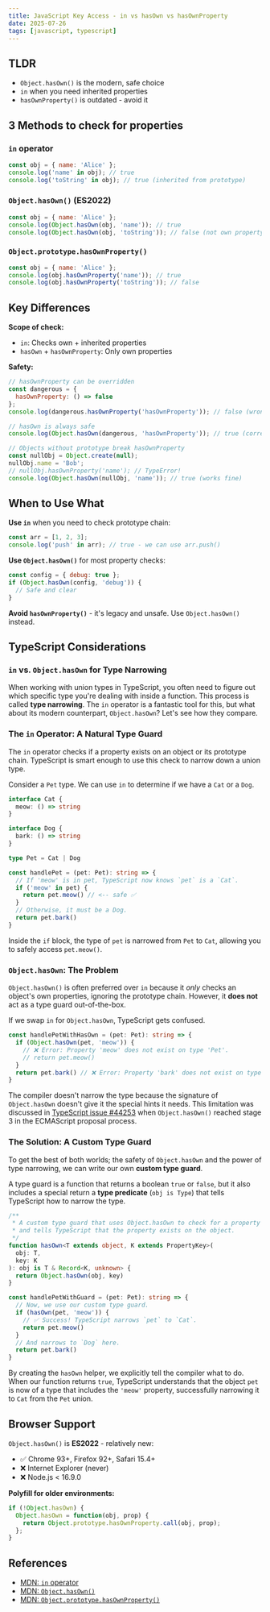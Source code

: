 ```yaml
---
title: JavaScript Key Access - in vs hasOwn vs hasOwnProperty
date: 2025-07-26
tags: [javascript, typescript]
---
```


## TLDR

- `Object.hasOwn()` is the modern, safe choice
- `in` when you need inherited properties  
- `hasOwnProperty()` is outdated - avoid it

## 3 Methods to check for properties

### `in` operator
```js
const obj = { name: 'Alice' };
console.log('name' in obj); // true
console.log('toString' in obj); // true (inherited from prototype)
```

### `Object.hasOwn()` (ES2022)
```js
const obj = { name: 'Alice' };
console.log(Object.hasOwn(obj, 'name')); // true
console.log(Object.hasOwn(obj, 'toString')); // false (not own property)
```

### `Object.prototype.hasOwnProperty()`
```js
const obj = { name: 'Alice' };
console.log(obj.hasOwnProperty('name')); // true
console.log(obj.hasOwnProperty('toString')); // false
```

## Key Differences

**Scope of check:**
- `in`: Checks own + inherited properties
- `hasOwn` + `hasOwnProperty`: Only own properties

**Safety:**
```js
// hasOwnProperty can be overridden
const dangerous = { 
  hasOwnProperty: () => false 
};
console.log(dangerous.hasOwnProperty('hasOwnProperty')); // false (wrong!)

// hasOwn is always safe
console.log(Object.hasOwn(dangerous, 'hasOwnProperty')); // true (correct)

// Objects without prototype break hasOwnProperty
const nullObj = Object.create(null);
nullObj.name = 'Bob';
// nullObj.hasOwnProperty('name'); // TypeError!
console.log(Object.hasOwn(nullObj, 'name')); // true (works fine)
```

## When to Use What

**Use `in`** when you need to check prototype chain:
```js
const arr = [1, 2, 3];
console.log('push' in arr); // true - we can use arr.push()
```

**Use `Object.hasOwn()`** for most property checks:
```js
const config = { debug: true };
if (Object.hasOwn(config, 'debug')) {
  // Safe and clear
}
```

**Avoid `hasOwnProperty()`** - it's legacy and unsafe. Use `Object.hasOwn()` instead.

## TypeScript Considerations

### `in` vs. `Object.hasOwn` for Type Narrowing

When working with union types in TypeScript, you often need to figure out which specific type you're dealing with inside a function. This process is called **type narrowing**. The `in` operator is a fantastic tool for this, but what about its modern counterpart, `Object.hasOwn`? Let's see how they compare.


### The `in` Operator: A Natural Type Guard

The `in` operator checks if a property exists on an object or its prototype chain. TypeScript is smart enough to use this check to narrow down a union type.

Consider a `Pet` type. We can use `in` to determine if we have a `Cat` or a `Dog`.

```ts
interface Cat {
  meow: () => string
}

interface Dog {
  bark: () => string
}

type Pet = Cat | Dog

const handlePet = (pet: Pet): string => {
  // If 'meow' is in pet, TypeScript now knows `pet` is a `Cat`.
  if ('meow' in pet) {
    return pet.meow() // <-- safe ✅
  }
  // Otherwise, it must be a Dog.
  return pet.bark()
}
```

Inside the `if` block, the type of `pet` is narrowed from `Pet` to `Cat`, allowing you to safely access `pet.meow()`.


### `Object.hasOwn`: The Problem

`Object.hasOwn()` is often preferred over `in` because it *only* checks an object's own properties, ignoring the prototype chain. However, it **does not** act as a type guard out-of-the-box.

If we swap `in` for `Object.hasOwn`, TypeScript gets confused.

```ts
const handlePetWithHasOwn = (pet: Pet): string => {
  if (Object.hasOwn(pet, 'meow')) {
    // ❌ Error: Property 'meow' does not exist on type 'Pet'.
    // return pet.meow() 
  }
  return pet.bark() // ❌ Error: Property 'bark' does not exist on type 'Pet'.
}
```

The compiler doesn't narrow the type because the signature of `Object.hasOwn` doesn't give it the special hints it needs. This limitation was discussed in [TypeScript issue #44253](https://github.com/microsoft/TypeScript/issues/44253) when `Object.hasOwn()` reached stage 3 in the ECMAScript proposal process.

### The Solution: A Custom Type Guard

To get the best of both worlds; the safety of `Object.hasOwn` and the power of type narrowing, we can write our own **custom type guard**.

A type guard is a function that returns a boolean `true` or `false`, but it also includes a special return a **type predicate** (`obj is Type`) that tells TypeScript how to narrow the type.

```ts
/**
 * A custom type guard that uses Object.hasOwn to check for a property 
 * and tells TypeScript that the property exists on the object.
 */
function hasOwn<T extends object, K extends PropertyKey>(
  obj: T,
  key: K
): obj is T & Record<K, unknown> {
  return Object.hasOwn(obj, key)
}

const handlePetWithGuard = (pet: Pet): string => {
  // Now, we use our custom type guard.
  if (hasOwn(pet, 'meow')) {
    // ✅ Success! TypeScript narrows `pet` to `Cat`.
    return pet.meow()
  }
  // And narrows to `Dog` here.
  return pet.bark()
}
```

By creating the `hasOwn` helper, we explicitly tell the compiler what to do. When our function returns `true`, TypeScript understands that the object `pet` is now of a type that includes the `'meow'` property, successfully narrowing it to `Cat` from the `Pet` union.

## Browser Support

`Object.hasOwn()` is **ES2022** - relatively new:
- ✅ Chrome 93+, Firefox 92+, Safari 15.4+
- ❌ Internet Explorer (never)
- ❌ Node.js < 16.9.0

**Polyfill for older environments:**
```js
if (!Object.hasOwn) {
  Object.hasOwn = function(obj, prop) {
    return Object.prototype.hasOwnProperty.call(obj, prop);
  };
}
```

## References

- [MDN: `in` operator](https://developer.mozilla.org/en-US/docs/Web/JavaScript/Reference/Operators/in)
- [MDN: `Object.hasOwn()`](https://developer.mozilla.org/en-US/docs/Web/JavaScript/Reference/Global_Objects/Object/hasOwn)
- [MDN: `Object.prototype.hasOwnProperty()`](https://developer.mozilla.org/en-US/docs/Web/JavaScript/Reference/Global_Objects/Object/hasOwnProperty)